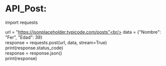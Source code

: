 # API_Post:

import requests<br/>

url = "https://jsonplaceholder.typicode.com/posts"<br/>
data = {"Nombre": "Fer", "Edad": 39}<br/>
response = requests.post(url, data, stream=True)<br/>
print(response.status_code)<br/>
response = response.json()<br/>
print(response)<br/>

